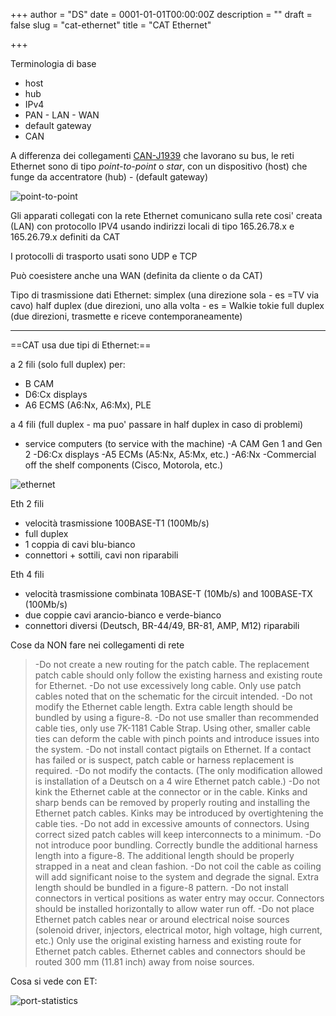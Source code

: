 +++
author = "DS"
date = 0001-01-01T00:00:00Z
description = ""
draft = false
slug = "cat-ethernet"
title = "CAT Ethernet"

+++


Terminologia di base
- host
- hub
- IPv4
- PAN - LAN - WAN
- default gateway
- CAN

A differenza dei collegamenti [CAN-J1939](35.228.152.175:80/can-j1939/) che lavorano su bus, le reti Ethernet sono di tipo *point-to-point* o *star*, con un dispositivo (host) che funge da accentratore (hub)  - (default gateway)

![point-to-point](http://35.228.152.175/content/images/2020/03/point-to-point.png)


Gli apparati collegati con la rete Ethernet comunicano sulla rete cosi' creata (LAN) con protocollo IPV4 usando indirizzi locali di tipo 165.26.78.x e 165.26.79.x definiti da CAT

I protocolli di trasporto usati sono UDP e TCP

Può coesistere anche una WAN (definita da cliente o da CAT)

Tipo di trasmissione dati Ethernet: 
    simplex (una direzione sola - es =TV via cavo)
    half duplex (due direzioni, uno alla volta  - es = Walkie tokie
    full duplex (due direzioni, trasmette e riceve contemporaneamente)
_______________________________________________________________________________

==CAT usa due tipi di Ethernet:==
   
   a 2 fili (solo full duplex) per:
   - B CAM
   - D6:Cx displays
   - A6 ECMS (A6:Nx, A6:Mx), PLE
    
   a 4 fili (full duplex - ma puo' passare in half duplex in caso di problemi)
   - service computers (to service with the machine)
   -A CAM Gen 1 and Gen 2
   -D6:Cx displays
   -A5 ECMs (A5:Nx, A5:Mx, etc.)
   -A6:Nx
   -Commercial off the shelf components (Cisco, Motorola, etc.)
   
![ethernet](http://35.228.152.175/content/images/2020/03/ethernet.png)

Eth 2 fili 
- velocità trasmissione 100BASE-T1 (100Mb/s)
- full duplex
- 1 coppia di cavi blu-bianco
- connettori + sottili, cavi non riparabili

Eth 4 fili
- velocità trasmissione combinata 10BASE-T (10Mb/s) and 100BASE-TX (100Mb/s)
- due coppie cavi arancio-bianco e verde-bianco
- connettori diversi (Deutsch, BR-44/49, BR-81, AMP, M12) riparabili

Cose da NON fare nei collegamenti di rete

> -Do not create a new routing for the patch cable. The replacement patch cable should only follow the existing harness and existing route for Ethernet.
> -Do not use excessively long cable. Only use patch cables noted that on the schematic for the circuit intended.
> -Do not modify the Ethernet cable length. Extra cable length should be bundled by using a figure-8.
> -Do not use smaller than recommended cable ties, only use 7K-1181 Cable Strap. Using other, smaller cable ties can deform the cable with pinch points and introduce issues into the system.
> -Do not install contact pigtails on Ethernet. If a contact has failed or is suspect, patch cable or harness replacement is required.
> -Do not modify the contacts. (The only modification allowed is installation of a Deutsch on a 4 wire Ethernet patch cable.)
> -Do not kink the Ethernet cable at the connector or in the cable. Kinks and sharp bends can be removed by properly routing and installing the Ethernet patch cables. Kinks may be introduced by overtightening the cable ties.
> -Do not add in excessive amounts of connectors. Using correct sized patch cables will keep interconnects to a minimum.
> -Do not introduce poor bundling. Correctly bundle the additional harness length into a figure-8. The additional length should be properly strapped in a neat and clean fashion.
> -Do not coil the cable as coiling will add significant noise to the system and degrade the signal. Extra length should be bundled in a figure-8 pattern.
> -Do not install connectors in vertical positions as water entry may occur. Connectors should be installed horizontally to allow water run off.
> -Do not place Ethernet patch cables near or around electrical noise sources (solenoid driver, injectors, electrical motor, high voltage, high current, etc.) Only use the original existing harness and existing route for Ethernet patch cables. Ethernet cables and connectors should be routed 300 mm (11.81 inch) away from noise sources.

Cosa si vede con ET:

![port-statistics](http://35.228.152.175/content/images/2020/03/port-statistics.png)




